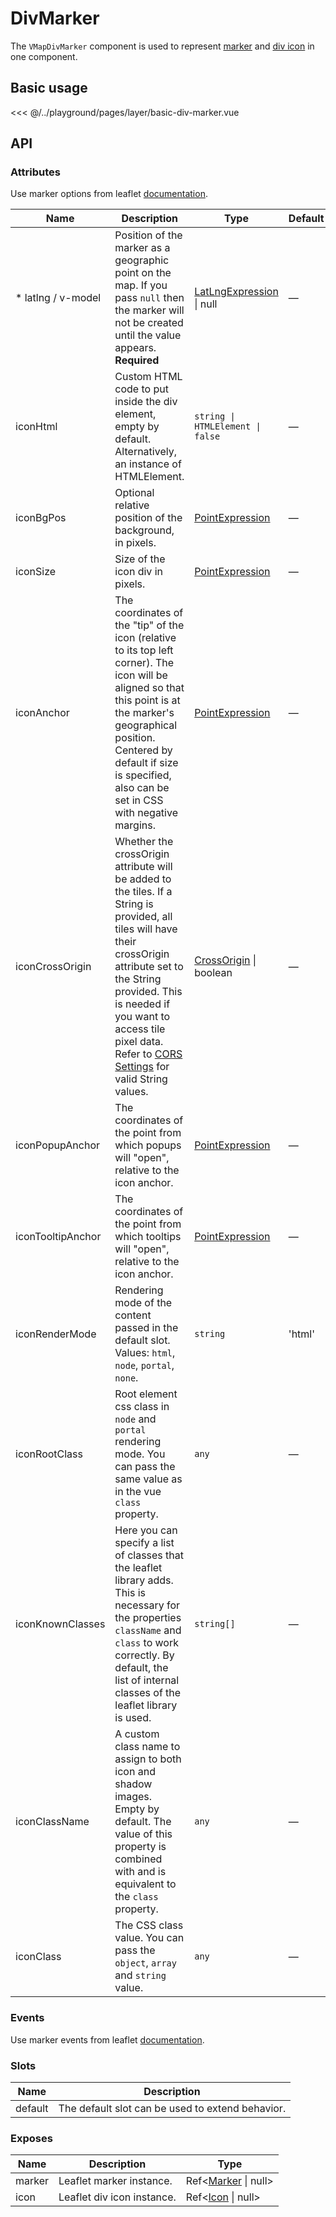 # DivMarker

The `VMapDivMarker` component is used to represent [marker](/components/layer/marker) and [div icon](/components/layer/div-icon) in one component.

## Basic usage

<ClientOnly>
  <Demo url="/layer/basic-div-marker" >
  
<<< @/../playground/pages/layer/basic-div-marker.vue
  
  </Demo>
</ClientOnly>

## API

### Attributes

Use marker options from leaflet [documentation](https://leafletjs.com/reference.html#marker).

| Name                | Description                                                                                                                                                                                                                                                                                                                                          | Type                                                                | Default |
| ------------------- | ---------------------------------------------------------------------------------------------------------------------------------------------------------------------------------------------------------------------------------------------------------------------------------------------------------------------------------------------------- | ------------------------------------------------------------------- | ------- |
| \* latlng / v-model | Position of the marker as a geographic point on the map. If you pass `null` then the marker will not be created until the value appears. **Required**                                                                                                                                                                                                | [LatLngExpression](/components/types.html#latlngexpression) \| null | —       |
| iconHtml            | Custom HTML code to put inside the div element, empty by default. Alternatively, an instance of HTMLElement.                                                                                                                                                                                                                                         | `string \| HTMLElement \| false`                                    | —       |
| iconBgPos           | Optional relative position of the background, in pixels.                                                                                                                                                                                                                                                                                             | [PointExpression](/components/types.html#pointexpression)           | —       |
| iconSize            | Size of the icon div in pixels.                                                                                                                                                                                                                                                                                                                      | [PointExpression](/components/types.html#pointexpression)           | —       |
| iconAnchor          | The coordinates of the "tip" of the icon (relative to its top left corner). The icon will be aligned so that this point is at the marker's geographical position. Centered by default if size is specified, also can be set in CSS with negative margins.                                                                                            | [PointExpression](/components/types.html#pointexpression)           | —       |
| iconCrossOrigin     | Whether the crossOrigin attribute will be added to the tiles. If a String is provided, all tiles will have their crossOrigin attribute set to the String provided. This is needed if you want to access tile pixel data. Refer to [CORS Settings](https://developer.mozilla.org/en-US/docs/Web/HTML/Attributes/crossorigin) for valid String values. | [CrossOrigin](/components/types.html#crossorigin) \| boolean        | —       |
| iconPopupAnchor     | The coordinates of the point from which popups will "open", relative to the icon anchor.                                                                                                                                                                                                                                                             | [PointExpression](/components/types.html#pointexpression)           | —       |
| iconTooltipAnchor   | The coordinates of the point from which tooltips will "open", relative to the icon anchor.                                                                                                                                                                                                                                                           | [PointExpression](/components/types.html#pointexpression)           | —       |
| iconRenderMode      | Rendering mode of the content passed in the default slot. Values: `html`, `node`, `portal`, `none`.                                                                                                                                                                                                                                                  | `string`                                                            | 'html'  |
| iconRootClass       | Root element css class in `node` and `portal` rendering mode. You can pass the same value as in the vue `class` property.                                                                                                                                                                                                                            | `any`                                                               | —       |
| iconKnownClasses    | Here you can specify a list of classes that the leaflet library adds. This is necessary for the properties `className` and `class` to work correctly. By default, the list of internal classes of the leaflet library is used.                                                                                                                       | `string[]`                                                          | —       |
| iconClassName       | A custom class name to assign to both icon and shadow images. Empty by default. The value of this property is combined with and is equivalent to the `class` property.                                                                                                                                                                               | `any`                                                               | —       |
| iconClass           | The CSS class value. You can pass the `object`, `array` and `string` value.                                                                                                                                                                                                                                                                          | `any`                                                               | —       |

### Events

Use marker events from leaflet [documentation](https://leafletjs.com/reference.html#marker-event).

### Slots

| Name    | Description                                      |
| ------- | ------------------------------------------------ |
| default | The default slot can be used to extend behavior. |

### Exposes

| Name   | Description                | Type                                                 |
| ------ | -------------------------- | ---------------------------------------------------- |
| marker | Leaflet marker instance.   | Ref<[Marker](/components/types.html#marker) \| null> |
| icon   | Leaflet div icon instance. | Ref<[Icon](/components/types.html#icon) \| null>     |
